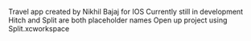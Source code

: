 Travel app created by Nikhil Bajaj for IOS
Currently still in development
Hitch and Split are both placeholder names
Open up project using Split.xcworkspace